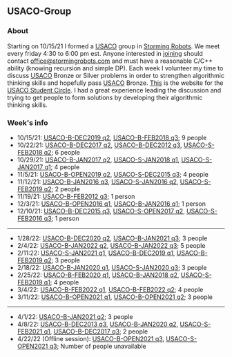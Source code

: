 ## USACO-Group

### About
Starting on 10/15/21 I formed a [USACO](http://usaco.org/) group in [Storming Robots](https://stormingrobots.com/prod/default.html). We meet every friday 4:30 to 6:00 pm est. Anyone interested in [joining](https://stormingrobots.com/prod/usaco.html) should contact office@stormingrobots.com and must have a reasonable C/C++ ability (knowing recursion and simple DP). Each week I volunteer my time to discuss [USACO](http://usaco.org/) Bronze or Silver problems in order to strengthen algorithmic thinking skills and hopefully pass [USACO](http://usaco.org/) Bronze. [This](https://stormingrobots.com/prod/usaco.html) is the website for the [USACO Student Circle](https://stormingrobots.com/prod/usaco.html). I had a great experience leading the discussion and trying to get people to form solutions by developing their algorithmic thinking skills.

### Week's info
* 10/15/21: [USACO-B-DEC2019 q2](http://usaco.org/index.php?page=viewproblem2&cpid=964), [USACO-B-FEB2018 q3](http://usaco.org/index.php?page=viewproblem2&cpid=809); 9 people
* 10/22/21: [USACO-B-DEC2017 q2](http://usaco.org/index.php?page=viewproblem2&cpid=760), [USACO-B-DEC2012 q3](http://usaco.org/index.php?page=viewproblem2&cpid=207), [USACO-S-FEB2018 q2](http://usaco.org/index.php?page=viewproblem2&cpid=811); 6 people
* 10/29/21: [USACO-B-JAN2017 q2](http://usaco.org/index.php?page=viewproblem2&cpid=688), [USACO-S-JAN2018 q1](http://usaco.org/index.php?page=viewproblem2&cpid=786), [USACO-S-JAN2017 q1](http://usaco.org/index.php?page=viewproblem2&cpid=690); 4 people
* 11/5/21: [USACO-B-OPEN2019 q2](http://usaco.org/index.php?page=viewproblem2&cpid=940), [USACO-S-DEC2015 q3](http://usaco.org/index.php?page=viewproblem2&cpid=572); 4 people
* 11/12/21: [USACO-B-JAN2016 q3](http://usaco.org/index.php?page=viewproblem2&cpid=593), [USACO-S-JAN2016 q2](http://usaco.org/index.php?page=viewproblem2&cpid=595), [USACO-S-FEB2019 q2](http://usaco.org/index.php?page=viewproblem2&cpid=919); 2 people
* 11/19/21: [USACO-B-FEB2012 q3](http://usaco.org/index.php?page=viewproblem2&cpid=114); 1 person
* 12/3/21: [USACO-B-OPEN2016 q1](http://usaco.org/index.php?page=viewproblem2&cpid=639), [USACO-B-JAN2016 q1](http://usaco.org/index.php?page=viewproblem2&cpid=591); 1 person
* 12/10/21: [USACO-B-DEC2015 q3](http://usaco.org/index.php?page=viewproblem2&cpid=569), [USACO-S-OPEN2017 q2](http://usaco.org/index.php?page=viewproblem2&cpid=739), [USACO-S-FEB2016 q3](http://usaco.org/index.php?page=viewproblem2&cpid=620); 1 person
---
* 1/28/22: [USACO-B-DEC2020 q2](http://usaco.org/index.php?page=viewproblem2&cpid=1060), [USACO-B-JAN2021 q3](http://usaco.org/index.php?page=viewproblem2&cpid=1085); 3 people
* 2/4/22: [USACO-B-JAN2022 q2](http://usaco.org/index.php?page=viewproblem2&cpid=1180), [USACO-B-JAN2022 q3](http://usaco.org/index.php?page=viewproblem2&cpid=1181); 5 people
* 2/11:22: [USACO-S-JAN2021 q1](http://usaco.org/index.php?page=viewproblem2&cpid=1086), [USACO-B-DEC2019 q1](http://usaco.org/index.php?page=viewproblem2&cpid=963), [USACO-B-FEB2019 q2](http://usaco.org/index.php?page=viewproblem2&cpid=916); 3 people
* 2/18/22: [USACO-B-JAN2020 q1](http://usaco.org/index.php?page=viewproblem2&cpid=987), [USACO-S-JAN2020 q3](http://usaco.org/index.php?page=viewproblem2&cpid=992); 3 people
* 2/25/22: [USACO-B-FEB2020 q1](http://usaco.org/index.php?page=viewproblem2&cpid=1011), [USACO-B-JAN2018 q2](http://usaco.org/index.php?page=viewproblem2&cpid=784), [USACO-S-FEB2019 q1](http://usaco.org/index.php?page=viewproblem2&cpid=918); 4 people
* 3/4/22: [USACO-B-FEB2022 q1](http://usaco.org/index.php?page=viewproblem2&cpid=1203), [USACO-B-FEB2022 q2](http://usaco.org/index.php?page=viewproblem2&cpid=1204); 4 people
* 3/11/22: [USACO-B-OPEN2021 q1](http://usaco.org/index.php?page=viewproblem2&cpid=1131), [USACO-B-OPEN2021 q2](http://usaco.org/index.php?page=viewproblem2&cpid=1132); 3 people
---
* 4/1/22: [USACO-B-JAN2021 q2](http://usaco.org/index.php?page=viewproblem2&cpid=1084); 3 people
* 4/8/22: [USACO-B-DEC2013 q3](http://usaco.org/index.php?page=viewproblem2&cpid=360), [USACO-B-JAN2020 q2](http://usaco.org/index.php?page=viewproblem2&cpid=988), [USACO-S-FEB2021 q1](http://usaco.org/index.php?page=viewproblem2&cpid=1110), [USACO-B-DEC2017 q3](http://usaco.org/index.php?page=viewproblem2&cpid=761); 2 people
* 4/22/22 (Offline session): [USACO-B-OPEN2021 q3](http://usaco.org/index.php?page=viewproblem2&cpid=1133), [USACO-S-OPEN2021 q3](http://usaco.org/index.php?page=viewproblem2&cpid=1136); Number of people unavailable
